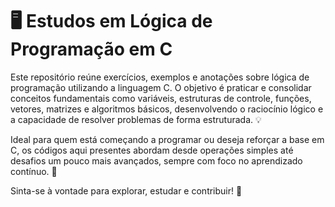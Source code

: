 # 🖥️ Estudos em Lógica de Programação em C

Este repositório reúne exercícios, exemplos e anotações sobre lógica de programação utilizando a linguagem C. O objetivo é praticar e consolidar conceitos fundamentais como variáveis, estruturas de controle, funções, vetores, matrizes e algoritmos básicos, desenvolvendo o raciocínio lógico e a capacidade de resolver problemas de forma estruturada. 💡

Ideal para quem está começando a programar ou deseja reforçar a base em C, os códigos aqui presentes abordam desde operações simples até desafios um pouco mais avançados, sempre com foco no aprendizado contínuo. 🚀

Sinta-se à vontade para explorar, estudar e contribuir! 🤝

